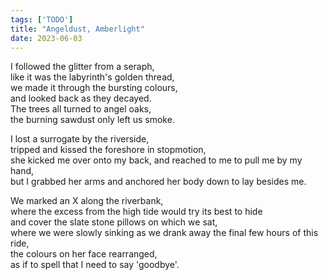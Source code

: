 ```yaml
---
tags: ['TODO']
title: "Angeldust, Amberlight"
date: 2023-06-03
---
```


I followed the glitter from a seraph,  
like it was the labyrinth's golden thread,  
we made it through the bursting colours,  
and looked back as they decayed.  
The trees all turned to angel oaks,  
the burning sawdust only left us smoke.

I lost a surrogate by the riverside,  
tripped and kissed the foreshore in stopmotion,  
she kicked me over onto my back, and reached to me to pull me by my hand,  
but I grabbed her arms and anchored her body down to lay besides me.

We marked an X along the riverbank,  
where the excess from the high tide would try its best to hide  
and cover the slate stone pillows on which we sat,  
where we were slowly sinking as we drank away
the final few hours of this ride,  
the colours on her face rearranged,  
as if to spell that I need to say 'goodbye'.
